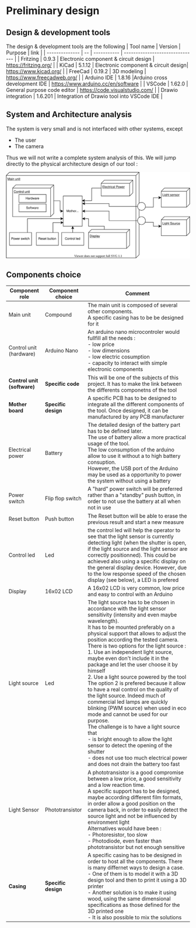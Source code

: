 # Preliminary design

## Design & development tools

The design & development tools are the following
| Tool name      | Version  | Purpose     | link                            |
| -------------- | -- | ----------- | ------------------------------- |
| Fritzing      | 0.9.3 | Electronic component & circuit design       | https://fritzing.org/ |
| KiCad | 5.1.12 | Electronic component & circuit design| https://www.kicad.org/ |
| FreeCad | 0.19.2 | 3D modeling | https://www.freecadweb.org/ |
| Arduino IDE   | 1.8.16 |Arduino cross development IDE    | https://www.arduino.cc/en/software |
| VSCode | 1.62.0 | General purpose code editor | https://code.visualstudio.com/ |
| Drawio integration | 1.6.201 | Integration of Drawio tool into VSCode IDE |

## System and Architecture analysis

The system is very small and is not interfaced with other systems, except
- The user
- The camera

Thus we will not write a complete system analysis of this. We will jump directly to the physical architecture design of our tool :

![Physical Architecture](../../design/images/physicalArchitecture.svg)

## Components choice

|Component role | Component choice | Comment |
|---------------|------------------|---------|
| Main unit     | Compound         | The main unit is composed of several other components.</br> A specific casing has to be be designed for it |
| Control unit (hardware) | Arduino Nano | An arduino nano microcontroler would fullfill all the needs : </br>- low price</br>- low dimensions</br>- low electric cosumption</br> - capacity to interact with simple electronic components |
| **Control unit (software)**| **Specific code** | This will be one of the subjects of this project. It has to make the link between the differents componetns of the tool |
| **Mother board** | **Specific design** | A specific PCB has to be designed to integrate all the different components of the tool. Once designed, it can be manufactured by any PCB manufacturer |
| Electrical power | Battery | The detailed design of the battery part has to be defined later. </br>The use of battery allow a more practical usage of the tool. </br>The low consumption of the arduino allow to use it without a to high battery consuption.</br>However, the USB port of the Arduino may be used as a opportunity to power the system without using a battery |
| Power switch | Flip flop switch | A "hard" power switch will be preferred rather than a "standby" push button, in order to not use the battery at all when not in use |
| Reset button | Push button | The Reset button will be able to erase the previous result and start a new measure |
| Control led| Led | the control led will help the operator to see that the light sensor is currently detecting light (when the shutter is open, if the light source and the light sensor are correctly positionned). This could be achieved also using a specific display on the general display device. However, due to the low response speed of the chosen display (see below), a LED is prefered|
|Display| 16x02 LCD| A 16x02 LCD is very common, low price and easy to control with an Arduino|
|Light source| Led| The light source has to be chosen in accordance with the light sensor sensitivity (intensity and even maybe wavelength).</br>It has to be mounted preferably on a physical support that allows to adjust the position according the tested camera.</br>There is two options for the light source : </br>  1. Use an independent light source, maybe even don't include it in the package and let the user choose it by himself</br>  2. Use a light source powered by the tool</br>The option 2 is prefered because it allow to have a real control on the quality of the light source. Indeed much of commercial led lamps are quickly blinking (PWM source) when used in eco mode and cannot be used for our purpose.</br>The challenge is to have a light source that <br/>  - is bright enough to allow the light sensor to detect the opening of the shutter</br>  - does not use too much electrical power and does not drain the battery too fast|
| Light Sensor | Phototransistor | A phototransistor is a good compromise between a low price, a good sensitivity and a low reaction time.</br> A specific support has to be designed, maybe according different film formats, in order allow a good position on the camera back, in order to easily detect the source light and not be influenced by environment light</br>Alternatives would have been :</br>- Photoresistor, too slow</br>- Photodiode, even faster than phototransistor but not enough sensitive |
| **Casing** | **Specific design** | A specific casing has to be designed in order to host all the components. There is many differnet ways to design a case. </br>- One of them is to model it with a 3D design tool and then to print it using a 3D printer</br>- Another solution is to make it using wood, using the same dimensional specifications as those defined for the 3D printed one</br>- It is also possible to mix the solutions |
